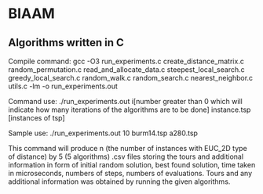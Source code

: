 # BIAAM

## Algorithms written in C

Compile command:
gcc -O3 run\_experiments.c create\_distance\_matrix.c random\_permutation.c read\_and\_allocate\_data.c steepest\_local\_search.c greedy\_local\_search.c random\_walk.c random\_search.c nearest\_neighbor.c utils.c -lm -o run\_experiments.out

Command use:
./run\_experiments.out i[number greater than 0 which will indicate how many iterations of the algorithms are to be done] instance.tsp [instances of tsp]

Sample use:
./run\_experiments.out 10 burm14.tsp a280.tsp

This command will produce n (the number of instances with EUC\_2D type of distance) by 5 (5 algorithms) .csv files storing the tours and additional information in form of initial random solution, best found solution, time taken in microseconds, numbers of steps, numbers of evaluations. Tours and any additional information was obtained by running the given algorithms. 


